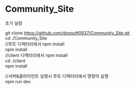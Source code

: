 # Community_Site
초기 설정

git clone https://github.com/dogsoft0937/Community_Site.git
<br/>
cd ./Community_Site
<br/>
//루트 디렉터리에서 npm install
<br/>
npm install
<br/>
//client 디렉터리에서 npm install
<br/>
cd ./client
<br/>
npm install<br/>

//서버&클라이언트 실행시 루트 디렉터리에서 명령어 실행<br/>
npm run dev<br/>

